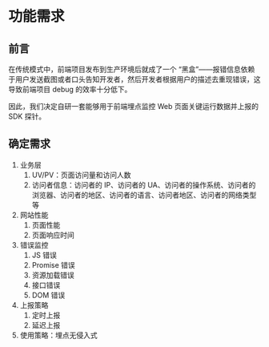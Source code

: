 # 功能需求

## 前言

在传统模式中，前端项目发布到生产环境后就成了一个 “黑盒”——报错信息依赖于用户发送截图或者口头告知开发者，然后开发者根据用户的描述去重现错误，这导致前端项目 debug 的效率十分低下。

因此，我们决定自研一套能够用于前端埋点监控 Web 页面关键运行数据并上报的 SDK 探针。

## 确定需求

1. 业务层
   1. UV/PV：页面访问量和访问人数
   2. 访问者信息：访问者的 IP、访问者的 UA、访问者的操作系统、访问者的浏览器、访问者的地区、访问者的语言、访问者地区、访问者的网络类型等
2. 网站性能
   1. 页面性能
   2. 页面响应时间
3. 错误监控
   1. JS 错误
   2. Promise 错误
   3. 资源加载错误
   4. 接口错误
   5. DOM 错误
4. 上报策略
   1. 定时上报
   2. 延迟上报
5. 使用策略：埋点无侵入式



